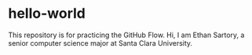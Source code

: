 # hello-world
This repository is for practicing the GitHub Flow.
Hi, I am Ethan Sartory, a senior computer science major at Santa Clara University.

